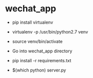# wechat_app

* pip install virtualenv
* virtualenv -p /usr/bin/python2.7 venv
* source venv/bin/activate

* Go into wechat_app directory
* pip install -r requirements.txt

* $(which python) server.py
